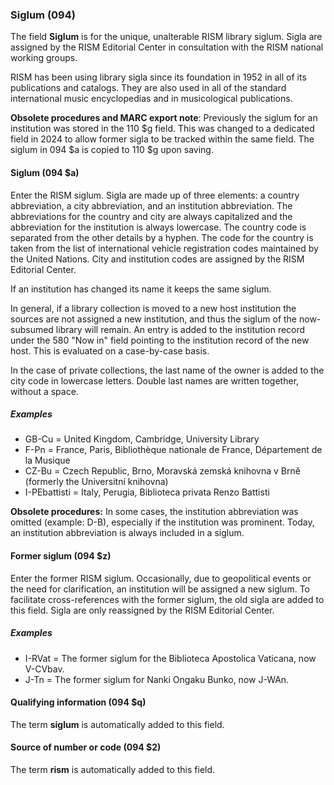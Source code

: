 ### Siglum (094)

The field **Siglum** is for the unique, unalterable RISM library siglum. Sigla are assigned by the RISM Editorial Center in
consultation with the RISM national working groups.  

RISM has been using library sigla since its foundation in 1952 in all of its publications and catalogs. They are also
used in all of the standard international music encyclopedias and in musicological publications.

**Obsolete procedures and MARC export note**: Previously the siglum for an institution was stored in the 110 $g field. This was changed to a dedicated field in 2024 to
allow former sigla to be tracked within the same field. The siglum in 094 $a is copied to 110 $g upon saving.

#### Siglum (094 $a)

Enter the RISM siglum. Sigla are made up of three elements: a country abbreviation, a city abbreviation, and an institution
abbreviation. The abbreviations for the
country and city are always capitalized and the abbreviation for the institution is always lowercase. The country code
is separated from the other details by a hyphen. The code for the country is taken from the list of international vehicle registration
codes maintained by the United Nations. City and institution codes are assigned by the RISM Editorial Center.

If an institution has changed its name it keeps the same siglum.

In general, if a library collection is moved to a new host institution the sources are not assigned a new institution, and thus the siglum of
the now-subsumed library will remain. An entry is added to the institution record under the 580 "Now in" field pointing to the institution record
of the new host. This is evaluated on a case-by-case basis.

In the case of private collections, the last name of the owner is added to the city code in lowercase letters. Double last names are written together, without a space.

##### Examples

- GB-Cu = United Kingdom, Cambridge, University Library  
- F-Pn = France, Paris, Bibliothèque nationale de France, Département de la Musique  
- CZ-Bu = Czech Republic, Brno, Moravská zemská knihovna v Brně (formerly the Universitní knihovna)  
- I-PEbattisti = Italy, Perugia, Biblioteca privata Renzo Battisti  

**Obsolete procedures:** In some cases, the institution abbreviation was omitted (example: D-B), especially if the institution was prominent. Today, an institution abbreviation is always included in a siglum.  

#### Former siglum (094 $z)

Enter the former RISM siglum.  Occasionally, due to geopolitical events or the need for clarification, an institution will be assigned a new siglum. To facilitate cross-references
with the former siglum, the old sigla are added to this field. Sigla are only reassigned by the RISM Editorial Center.

##### Examples

- I-RVat = The former siglum for the Biblioteca Apostolica Vaticana, now V-CVbav.
- J-Tn = The former siglum for Nanki Ongaku Bunko, now J-WAn.

#### Qualifying information (094 $q)

The term **siglum** is automatically added to this field.  

#### Source of number or code (094 $2)  

The term **rism** is automatically added to this field.  
